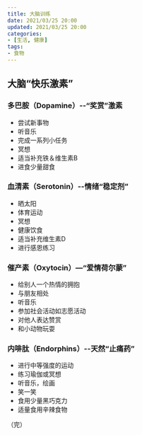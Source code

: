 ```yaml
---
title: 大脑训练
date: 2021/03/25 20:00
updated: 2021/03/25 20:00
categories:
- [生活, 健康]
tags:
- 食物
---
```


## 大脑“快乐激素”

### 多巴胺（Dopamine）--“奖赏”激素

- 尝试新事物
- 听音乐
- 完成一系列小任务
- 冥想
- 适当补充铁＆维生素B
- 进食少量甜食

### 血清素（Serotonin）--情绪“稳定剂”

- 晒太阳
- 体育运动
- 冥想
- 健康饮食
- 适当补充维生素D
- 进行感恩练习

### 催产素（Oxytocin）—“爱情荷尔蒙”

- 给别人一个热情的拥抱
- 与朋友相处
- 听音乐
- 参加社会活动如志愿活动
- 对他人表达赞赏
- 和小动物玩耍

### 内啡肽（Endorphins）--天然“止痛药”

- 进行中等强度的运动
- 练习瑜伽或冥想
- 听音乐，绘画
- 笑一笑
- 食用少量黑巧克力
- 适量食用辛辣食物

（完）



